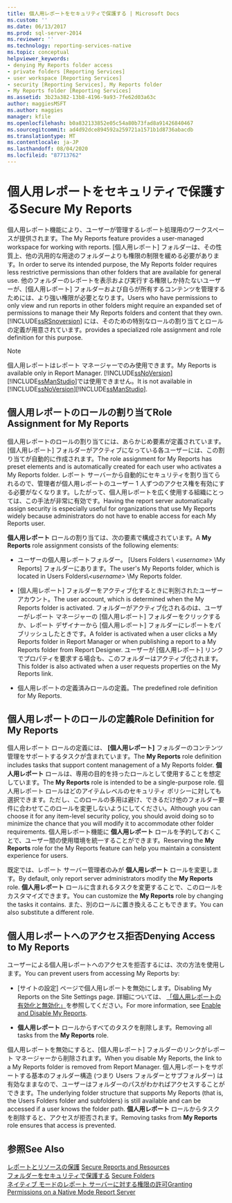 ```yaml
---
title: 個人用レポートをセキュリティで保護する | Microsoft Docs
ms.custom: ''
ms.date: 06/13/2017
ms.prod: sql-server-2014
ms.reviewer: ''
ms.technology: reporting-services-native
ms.topic: conceptual
helpviewer_keywords:
- denying My Reports folder access
- private folders [Reporting Services]
- user workspace [Reporting Services]
- security [Reporting Services], My Reports folder
- My Reports folder [Reporting Services]
ms.assetid: 3b23a382-13b8-4196-9a93-7fe62d03a63c
author: maggiesMSFT
ms.author: maggies
manager: kfile
ms.openlocfilehash: b0a832133852e05c54a80b73fad8a91426840467
ms.sourcegitcommit: ad4d92dce894592a259721a1571b1d8736abacdb
ms.translationtype: MT
ms.contentlocale: ja-JP
ms.lasthandoff: 08/04/2020
ms.locfileid: "87713762"
---
```

# <a name="secure-my-reports"></a><span data-ttu-id="12e15-102">個人用レポートをセキュリティで保護する</span><span class="sxs-lookup"><span data-stu-id="12e15-102">Secure My Reports</span></span>
  <span data-ttu-id="12e15-103">個人用レポート機能により、ユーザーが管理するレポート処理用のワークスペースが提供されます。</span><span class="sxs-lookup"><span data-stu-id="12e15-103">The My Reports feature provides a user-managed workspace for working with reports.</span></span> <span data-ttu-id="12e15-104">[個人用レポート] フォルダーは、その性質上、他の汎用的な用途のフォルダーよりも権限の制限を緩める必要があります。</span><span class="sxs-lookup"><span data-stu-id="12e15-104">In order to serve its intended purpose, the My Reports folder requires less restrictive permissions than other folders that are available for general use.</span></span> <span data-ttu-id="12e15-105">他のフォルダーのレポートを表示および実行する権限しか持たないユーザーが、[個人用レポート] フォルダーおよび自らが所有するコンテンツを管理するためには、より強い権限が必要となります。</span><span class="sxs-lookup"><span data-stu-id="12e15-105">Users who have permissions to only view and run reports in other folders might require an expanded set of permissions to manage their My Reports folders and content that they own.</span></span> [!INCLUDE[ssRSnoversion](../../includes/ssrsnoversion-md.md)] <span data-ttu-id="12e15-106">には、そのための特別なロールの割り当てとロールの定義が用意されています。</span><span class="sxs-lookup"><span data-stu-id="12e15-106">provides a specialized role assignment and role definition for this purpose.</span></span>  
  
> [!NOTE]  
>  <span data-ttu-id="12e15-107">個人用レポートはレポート マネージャーでのみ使用できます。</span><span class="sxs-lookup"><span data-stu-id="12e15-107">My Reports is available only in Report Manager.</span></span> <span data-ttu-id="12e15-108">[!INCLUDE[ssNoVersion](../../includes/ssnoversion-md.md)][!INCLUDE[ssManStudio](../../includes/ssmanstudio-md.md)]では使用できません。</span><span class="sxs-lookup"><span data-stu-id="12e15-108">It is not available in [!INCLUDE[ssNoVersion](../../includes/ssnoversion-md.md)][!INCLUDE[ssManStudio](../../includes/ssmanstudio-md.md)].</span></span>  
  
## <a name="role-assignment-for-my-reports"></a><span data-ttu-id="12e15-109">個人用レポートのロールの割り当て</span><span class="sxs-lookup"><span data-stu-id="12e15-109">Role Assignment for My Reports</span></span>  
 <span data-ttu-id="12e15-110">個人用レポートのロールの割り当てには、あらかじめ要素が定義されています。[個人用レポート] フォルダーがアクティブになっている各ユーザーには、この割り当てが自動的に作成されます。</span><span class="sxs-lookup"><span data-stu-id="12e15-110">The role assignment for My Reports has preset elements and is automatically created for each user who activates a My Reports folder.</span></span> <span data-ttu-id="12e15-111">レポート サーバーから自動的にセキュリティを割り当てられるので、管理者が個人用レポートのユーザー 1 人ずつのアクセス権を有効にする必要がなくなります。したがって、個人用レポートを広く使用する組織にとっては、この手法が非常に有効です。</span><span class="sxs-lookup"><span data-stu-id="12e15-111">Having the report server automatically assign security is especially useful for organizations that use My Reports widely because administrators do not have to enable access for each My Reports user.</span></span>  
  
 <span data-ttu-id="12e15-112">**個人用レポート** ロールの割り当ては、次の要素で構成されています。</span><span class="sxs-lookup"><span data-stu-id="12e15-112">A **My Reports** role assignment consists of the following elements:</span></span>  
  
-   <span data-ttu-id="12e15-113">ユーザーの個人用レポートフォルダー。 [Users Folders \\ *\<username>* \My Reports] フォルダーにあります。</span><span class="sxs-lookup"><span data-stu-id="12e15-113">The user's My Reports folder, which is located in Users Folders\\*\<username>* \My Reports folder.</span></span>  
  
-   <span data-ttu-id="12e15-114">[個人用レポート] フォルダーをアクティブ化するときに判別されたユーザー アカウント。</span><span class="sxs-lookup"><span data-stu-id="12e15-114">The user account, which is determined when the My Reports folder is activated.</span></span> <span data-ttu-id="12e15-115">フォルダーがアクティブ化されるのは、ユーザーがレポート マネージャーの [個人用レポート] フォルダーをクリックするか、レポート デザイナーから [個人用レポート] フォルダーにレポートをパブリッシュしたときです。</span><span class="sxs-lookup"><span data-stu-id="12e15-115">A folder is activated when a user clicks a My Reports folder in Report Manager or when publishing a report to a My Reports folder from Report Designer.</span></span> <span data-ttu-id="12e15-116">ユーザーが [個人用レポート] リンクでプロパティを要求する場合も、このフォルダーはアクティブ化されます。</span><span class="sxs-lookup"><span data-stu-id="12e15-116">This folder is also activated when a user requests properties on the My Reports link.</span></span>  
  
-   <span data-ttu-id="12e15-117">個人用レポートの定義済みロールの定義。</span><span class="sxs-lookup"><span data-stu-id="12e15-117">The predefined role definition for My Reports.</span></span>  
  
## <a name="role-definition-for-my-reports"></a><span data-ttu-id="12e15-118">個人用レポートのロールの定義</span><span class="sxs-lookup"><span data-stu-id="12e15-118">Role Definition for My Reports</span></span>  
 <span data-ttu-id="12e15-119">個人用レポート ロールの定義には、 **[個人用レポート]** フォルダーのコンテンツ管理をサポートするタスクが含まれています。</span><span class="sxs-lookup"><span data-stu-id="12e15-119">The **My Reports** role definition includes tasks that support content management of a My Reports folder.</span></span> <span data-ttu-id="12e15-120">**個人用レポート** ロールは、専用の目的を持ったロールとして使用することを想定しています。</span><span class="sxs-lookup"><span data-stu-id="12e15-120">The **My Reports** role is intended to be a single-purpose role.</span></span> <span data-ttu-id="12e15-121">個人用レポート ロールはどのアイテムレベルのセキュリティ ポリシーに対しても選択できます。ただし、このロールの多用は避け、できるだけ他のフォルダー要件に合わせてこのロールを変更しないようにしてください。</span><span class="sxs-lookup"><span data-stu-id="12e15-121">Although you can choose it for any item-level security policy, you should avoid doing so to minimize the chance that you will modify it to accommodate other folder requirements.</span></span> <span data-ttu-id="12e15-122">個人用レポート機能に **個人用レポート** ロールを予約しておくことで、ユーザー間の使用環境を統一することができます。</span><span class="sxs-lookup"><span data-stu-id="12e15-122">Reserving the **My Reports** role for the My Reports feature can help you maintain a consistent experience for users.</span></span>  
  
 <span data-ttu-id="12e15-123">既定では、レポート サーバー管理者のみが **個人用レポート** ロールを変更します。</span><span class="sxs-lookup"><span data-stu-id="12e15-123">By default, only report server administrators modify the **My Reports** role.</span></span> <span data-ttu-id="12e15-124">**個人用レポート** ロールに含まれるタスクを変更することで、このロールをカスタマイズできます。</span><span class="sxs-lookup"><span data-stu-id="12e15-124">You can customize the **My Reports** role by changing the tasks it contains.</span></span> <span data-ttu-id="12e15-125">また、別のロールに置き換えることもできます。</span><span class="sxs-lookup"><span data-stu-id="12e15-125">You can also substitute a different role.</span></span>  
  
## <a name="denying-access-to-my-reports"></a><span data-ttu-id="12e15-126">個人用レポートへのアクセス拒否</span><span class="sxs-lookup"><span data-stu-id="12e15-126">Denying Access to My Reports</span></span>  
 <span data-ttu-id="12e15-127">ユーザーによる個人用レポートへのアクセスを拒否するには、次の方法を使用します。</span><span class="sxs-lookup"><span data-stu-id="12e15-127">You can prevent users from accessing My Reports by:</span></span>  
  
-   <span data-ttu-id="12e15-128">[サイトの設定] ページで個人用レポートを無効にします。</span><span class="sxs-lookup"><span data-stu-id="12e15-128">Disabling My Reports on the Site Settings page.</span></span> <span data-ttu-id="12e15-129">詳細については、 [「個人用レポートの有効化と無効化」](../report-server/enable-and-disable-my-reports.md)を参照してください。</span><span class="sxs-lookup"><span data-stu-id="12e15-129">For more information, see [Enable and Disable My Reports](../report-server/enable-and-disable-my-reports.md).</span></span>  
  
-   <span data-ttu-id="12e15-130">**個人用レポート** ロールからすべてのタスクを削除します。</span><span class="sxs-lookup"><span data-stu-id="12e15-130">Removing all tasks from the **My Reports** role.</span></span>  
  
 <span data-ttu-id="12e15-131">個人用レポートを無効にすると、[個人用レポート] フォルダーのリンクがレポート マネージャーから削除されます。</span><span class="sxs-lookup"><span data-stu-id="12e15-131">When you disable My Reports, the link to a My Reports folder is removed from Report Manager.</span></span> <span data-ttu-id="12e15-132">個人用レポートをサポートする基本のフォルダー構造 (つまり Users フォルダーとサブフォルダー) は有効なままなので、ユーザーはフォルダーのパスがわかればアクセスすることができます。</span><span class="sxs-lookup"><span data-stu-id="12e15-132">The underlying folder structure that supports My Reports (that is, the Users Folders folder and subfolders) is still available and can be accessed if a user knows the folder path.</span></span> <span data-ttu-id="12e15-133">**個人用レポート** ロールからタスクを削除すると、アクセスが拒否されます。</span><span class="sxs-lookup"><span data-stu-id="12e15-133">Removing tasks from **My Reports** role ensures that access is prevented.</span></span>  
  
## <a name="see-also"></a><span data-ttu-id="12e15-134">参照</span><span class="sxs-lookup"><span data-stu-id="12e15-134">See Also</span></span>  
 <span data-ttu-id="12e15-135">[レポートとリソースの保護](secure-reports-and-resources.md) </span><span class="sxs-lookup"><span data-stu-id="12e15-135">[Secure Reports and Resources](secure-reports-and-resources.md) </span></span>  
 <span data-ttu-id="12e15-136">[フォルダーをセキュリティで保護する](secure-folders.md) </span><span class="sxs-lookup"><span data-stu-id="12e15-136">[Secure Folders](secure-folders.md) </span></span>  
 [<span data-ttu-id="12e15-137">ネイティブ モードのレポート サーバーに対する権限の許可</span><span class="sxs-lookup"><span data-stu-id="12e15-137">Granting Permissions on a Native Mode Report Server</span></span>](granting-permissions-on-a-native-mode-report-server.md)  
  
  
